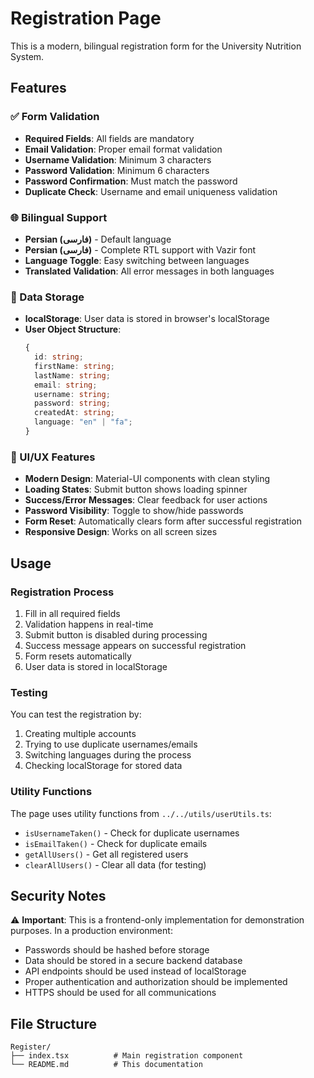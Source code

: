 # Registration Page

This is a modern, bilingual registration form for the University Nutrition System.

## Features

### ✅ Form Validation

- **Required Fields**: All fields are mandatory
- **Email Validation**: Proper email format validation
- **Username Validation**: Minimum 3 characters
- **Password Validation**: Minimum 6 characters
- **Password Confirmation**: Must match the password
- **Duplicate Check**: Username and email uniqueness validation

### 🌐 Bilingual Support

- **Persian (فارسی)** - Default language
- **Persian (فارسی)** - Complete RTL support with Vazir font
- **Language Toggle**: Easy switching between languages
- **Translated Validation**: All error messages in both languages

### 💾 Data Storage

- **localStorage**: User data is stored in browser's localStorage
- **User Object Structure**:
  ```typescript
  {
    id: string;
    firstName: string;
    lastName: string;
    email: string;
    username: string;
    password: string;
    createdAt: string;
    language: "en" | "fa";
  }
  ```

### 🎨 UI/UX Features

- **Modern Design**: Material-UI components with clean styling
- **Loading States**: Submit button shows loading spinner
- **Success/Error Messages**: Clear feedback for user actions
- **Password Visibility**: Toggle to show/hide passwords
- **Form Reset**: Automatically clears form after successful registration
- **Responsive Design**: Works on all screen sizes

## Usage

### Registration Process

1. Fill in all required fields
2. Validation happens in real-time
3. Submit button is disabled during processing
4. Success message appears on successful registration
5. Form resets automatically
6. User data is stored in localStorage

### Testing

You can test the registration by:

1. Creating multiple accounts
2. Trying to use duplicate usernames/emails
3. Switching languages during the process
4. Checking localStorage for stored data

### Utility Functions

The page uses utility functions from `../../utils/userUtils.ts`:

- `isUsernameTaken()` - Check for duplicate usernames
- `isEmailTaken()` - Check for duplicate emails
- `getAllUsers()` - Get all registered users
- `clearAllUsers()` - Clear all data (for testing)

## Security Notes

⚠️ **Important**: This is a frontend-only implementation for demonstration purposes. In a production environment:

- Passwords should be hashed before storage
- Data should be stored in a secure backend database
- API endpoints should be used instead of localStorage
- Proper authentication and authorization should be implemented
- HTTPS should be used for all communications

## File Structure

```
Register/
├── index.tsx          # Main registration component
└── README.md          # This documentation
```
